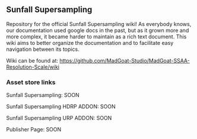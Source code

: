 ## Sunfall Supersampling
Repository for the official Sunfall Supersampling wiki! As everybody knows, our documentation used google docs in the past, but as it grown more and more complex, it became harder to maintain as a rich text document. This wiki aims to better organize the documentation and to facilitate easy navigation between its topics.

Wiki can be found at: https://github.com/MadGoat-Studio/MadGoat-SSAA-Resolution-Scale/wiki

### Asset store links
Sunfall Supersampling: SOON

Sunfall Supersampling HDRP ADDON: SOON

Sunfall Supersampling URP ADDON: SOON

Publisher Page: SOON
